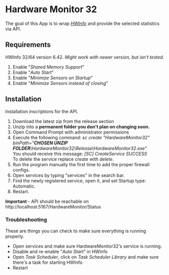 # Hardware Monitor 32
The goal of this App is to wrap *[HWInfo](https://www.hwinfo.com/)* and provide the selected statistics via API.  

## Requirements
HWInfo 32/64 version 6.42.
*Might work with newer version, but isn't tested.*

1. Enable "*Shared Memory Support*"
2. Enable "*Auto Start*"
3. Enable "*Minimize Sensors on Startup*"
4. Enable "*Minimize Sensors instead of closing*"

## Installation
Installation inscriptions for the API.

1. Download the latest zip from the release section
2. Unzip into a **permanent folder you don't plan on changing soon.**
3. Open Command Prompt with administrator permissions
4. Execute the following command: *sc create "HardwareMonitor32" binPath="**CHOSEN UNZIP FOLDER**\HardwareMonitor32\Release\HardwareMonitor32.exe"*  
You should receive this message: *[SC] CreateService SUCCESS*  
To delete the service replace *create* with *delete*.
5. Run the program manually the first time to add the proper firewall configs.
6. Open services by typing "services" in the search bar.
7. Find the newly registered service, open it, and set Startup type: Automatic.
8. Restart.

**Important** - API should be reachable on http://localhost:5167/HardwareMonitor/Status

### Troubleshooting
These are things you can check to make sure everything is running properly.

* Open services and make sure HardwareMonitor32's service is running.
* Disable and re-enable "*Auto Start*" in HWInfo
* Open *Task Scheduler*, click on *Task Scheduler Library* and make sure there's a task for starting HWInfo
* Restart